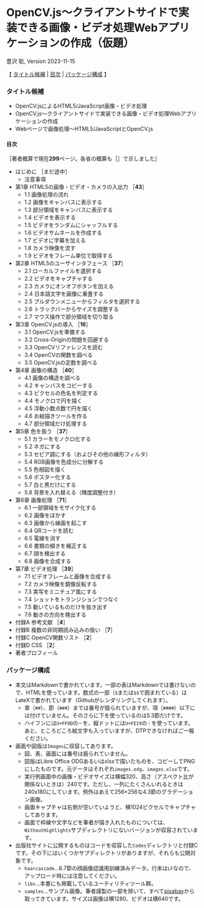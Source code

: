 # OpenCV.js～クライアントサイドで実装できる画像・ビデオ処理Webアプリケーションの作成（仮題）

豊沢 聡, Version 2023-11-15

【
[タイトル候補](#タイトル候補) | 
[目次](#目次) | 
[パッケージ構成](#パッケージ構成)
】

### タイトル候補

- OpenCV.jsによるHTML5/JavaScript画像・ビデオ処理
- OpenCV.js～クライアントサイドで実装できる画像・ビデオ処理Webアプリケーションの作成
- Webページで画像処理～HTML5/JavaScriptとOpenCV.js

#### 目次

［著者概算で現在**299**ページ。各省の概算も［］で示しました］

- はじめに ［まだ途中］
	- 注意事項
- 第1章 HTML5の画像・ビデオ・カメラの入出力 ［**43**］
	- 1.1 画像処理の流れ
	- 1.2 画像をキャンバスに表示する
	- 1.3 部分領域をキャンバスに表示する
	- 1.4 ビデオを表示する
	- 1.5 ビデオをランダムにシャッフルする
	- 1.6 ビデオサムネールを作成する
	- 1.7 ビデオに字幕を加える
	- 1.8 カメラ映像を流す
	- 1.9 ビデオをフレーム単位で取得する
- 第2章 HTML5のユーザインタフェース ［**37**］
	- 2.1 ローカルファイルを選択する
	- 2.2 ビデオをキャプチャする
	- 2.3 カメラにオンオフボタンを加える
	- 2.4 日本語文字を画像に重畳する
	- 2.5 プルダウンメニューからフィルタを選択する
	- 2.6 トラックバーからサイズを調整する
	- 2.7 マウス操作で部分領域を切り取る
- 第3章 OpenCV.jsの導入 ［**16**］
	- 3.1 OpenCV.jsを準備する
	- 3.2 Cross-Originの問題を回避する
	- 3.3 OpenCVリファレンスを読む
	- 3.4 OpenCVの関数を調べる
	- 3.5 OpenCV.jsの定数を調べる
- 第4章 画像の構造 ［**40**］
	- 4.1 画像の構造を調べる
	- 4.2 キャンバスをコピーする
	- 4.3 ピクセルの色名を判定する
	- 4.4 モノクロで円を描く
	- 4.5 浮動小数点数で円を描く
	- 4.6 お絵描きツールを作る
	- 4.7 部分領域だけ処理する
- 第5章 色を扱う ［**37**］
	- 5.1 カラーをモノクロ化する
	- 5.2 ネガにする
	- 5.3 セピア調にする（およびその他の線形フィルタ）
	- 5.4 RGB画像を色成分に分解する
	- 5.5 色相図を描く
	- 5.6 ポスター化する
	- 5.7 白と黒だけにする
	- 5.8 背景を入れ替える（輝度調整付き）
- 第6章 画像処理 ［**71**］
	- 6.1 一部領域をモザイク化する
	- 6.2 画像をぼかす
	- 6.3 画像から線画を起こす
	- 6.4 QRコードを読む
	- 6.5 電線を消す
	- 6.6 書類の傾きを補正する
	- 6.7 顔を検出する
	- 6.8 画像を合成する
- 第7章 ビデオ処理 ［**39**］
	- 7.1 ビデオフレームと画像を合成する
	- 7.2 カメラ映像を鏡像反転する
	- 7.3 実写をミニチュア風にする
	- 7.4 ショットをトランジションでつなぐ
	- 7.5 動いているものだけを抜き出す
	- 7.6 動きの方向を検出する
- 付録A 参考文献 ［**4**］
- 付録B 複数の非同期読み込みの扱い ［**7**］
- 付録C OpenCV関数リスト ［**2**］
- 付録D CSS ［**2**］
- 著者プロフィール


### パッケージ構成

- 本文はMarkdownで書かれています。一部の表はMarkdownでは書けないので、HTMLを使っています。数式の一部（`$`または`$$`で囲まれている）はLateXで書かれています（Githubがレンダリングしてくれます）。
	- 章（`##`）、節（`###`）までは番号が振られていますが、項（`####`）以下には付けていません。そのさらに下を使っているのは5.3節だけです。
	- ハイフンには`U+FF0D`の`－`を、縦ドットには`U+FE19`の`︙`を使っています。あと、ところどころ絵文字も入っていますが、DTPできなければご一報ください。
- 画面や図版は`Images`に収容してあります。
	- 図、表、画面には番号は振られていません。
	- 図版はLibre Office ODGあるいはxlsxで描いたものを、コピーしてPNGにしたものです。元データはそれぞれ`images.odg`、`images.xlsx`です。
	- 実行例画面中の画像・ビデオサイズは横幅320、高さ（アスペクト比が関係ないときは）240です。ただし、一列にたくさんいれるときは240x180にしています。例外はあえて256×256な4.3節のグラデーション画像。
	- 画面キャプチャは右側が空いていようと、横1024ピクセルでキャプチャしてあります。
	- 画面で枠線や文字などを筆者が描き入れたものについては、`WithoutHighlights`サブディレクトリにないバージョンが収容されています。
- 出版社サイトに公開するものはコードを収容した`Codes`ディレクトリと付録Cです。その下にはいくつかサブディレクトリがありますが、それらも公開対象です。
	- `haarcascade`...6.7節の顔画像認識用訓練済みデータ。行末は`LF`なので、アップロード時には注意してください。
	- `libs`...本書にも掲載しているユーティリティツール群。
	- `samples`...サンプル画像。筆者謹製の一部を除いて、すべて[pixabay](https://pixabay.com/ "LINK")から取ってきています。サイズは画像は横1280、ビデオは横640です。
